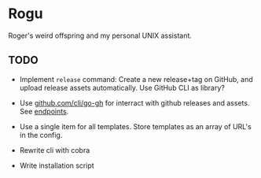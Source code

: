 Rogu
====

Roger's weird offspring and my personal UNIX assistant.


TODO
----

* Implement `release` command:
  Create a new release+tag on GitHub, and upload release
  assets automatically. Use GitHub CLI as library?

* Use [github.com/cli/go-gh](https://pkg.go.dev/github.com/cli/go-gh)
  for interract with github releases and assets.  
  See [endpoints](https://docs.github.com/en/rest/overview/endpoints-available-for-github-apps).

* Use a single item for all templates.
  Store templates as an array of URL's in the config.

* Rewrite cli with cobra

* Write installation script

